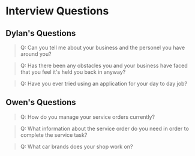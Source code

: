 # Interview Questions

## Dylan's Questions

> Q: Can you tell me about your business and the personel you have around you?

> Q: Has there been any obstacles you and your business have faced that you feel it's held you back in anyway?

> Q: Have you ever tried using an application for your day to day job?

## Owen's Questions

> Q: How do you manage your service orders currently?

> Q: What information about the service order do you need in order to complete the service task?

> Q: What car brands does your shop work on?
